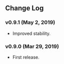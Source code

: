 ## Change Log

### v0.9.1 (May 2, 2019)
* Improved stability.

### v0.9.0 (Mar 29, 2019)
* First release.
